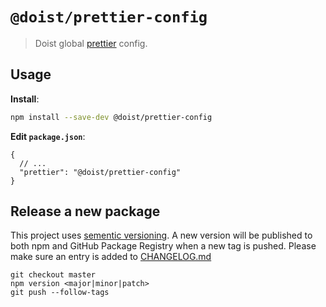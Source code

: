 # `@doist/prettier-config`

> Doist global [prettier](https://prettier.io) config.

## Usage

**Install**:

```sh
npm install --save-dev @doist/prettier-config
```

**Edit `package.json`**:

```jsonc
{
  // ...
  "prettier": "@doist/prettier-config"
}
```

## Release a new package

This project uses [sementic versioning](https://semver.org/). A new version will be published to both npm and GitHub Package Registry when a new tag is pushed. Please make sure an entry is added to [CHANGELOG.md](CHANGELOG.md)

```
git checkout master
npm version <major|minor|patch>
git push --follow-tags
```
